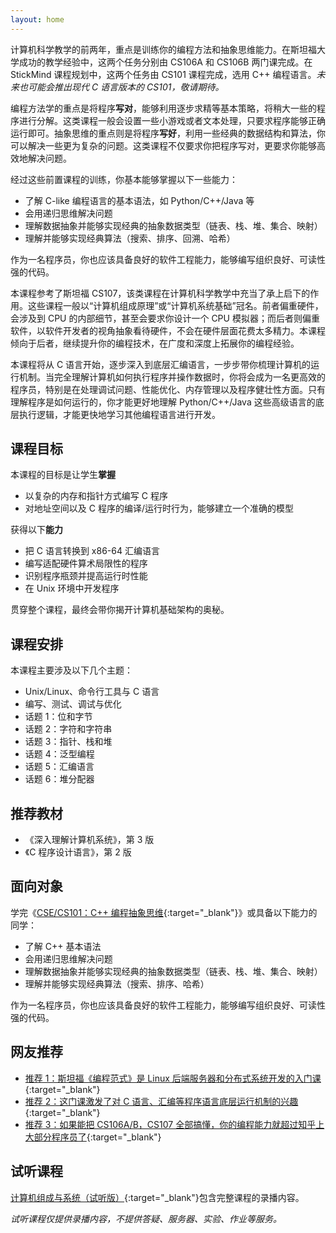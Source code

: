 ```yaml
---
layout: home
---
```


计算机科学教学的前两年，重点是训练你的编程方法和抽象思维能力。在斯坦福大学成功的教学经验中，这两个任务分别由 CS106A 和 CS106B 两门课完成。在 StickMind 课程规划中，这两个任务由 CS101 课程完成，选用 C++ 编程语言。*未来也可能会推出现代 C 语言版本的 CS101，敬请期待。*

编程方法学的重点是将程序**写对**，能够利用逐步求精等基本策略，将稍大一些的程序进行分解。这类课程一般会设置一些小游戏或者文本处理，只要求程序能够正确运行即可。抽象思维的重点则是将程序**写好**，利用一些经典的数据结构和算法，你可以解决一些更为复杂的问题。这类课程不仅要求你把程序写对，更要求你能够高效地解决问题。

经过这些前置课程的训练，你基本能够掌握以下一些能力：

- 了解 C-like 编程语言的基本语法，如 Python/C++/Java 等
- 会用递归思维解决问题
- 理解数据抽象并能够实现经典的抽象数据类型（链表、栈、堆、集合、映射）
- 理解并能够实现经典算法（搜索、排序、回溯、哈希）

作为一名程序员，你也应该具备良好的软件工程能力，能够编写组织良好、可读性强的代码。

本课程参考了斯坦福 CS107，该类课程在计算机科学教学中充当了承上启下的作用。这些课程一般以“计算机组成原理”或“计算机系统基础”冠名。前者偏重硬件，会涉及到 CPU 的内部细节，甚至会要求你设计一个 CPU 模拟器；而后者则偏重软件，以软件开发者的视角抽象看待硬件，不会在硬件层面花费太多精力。本课程倾向于后者，继续提升你的编程技术，在广度和深度上拓展你的编程经验。

本课程将从 C 语言开始，逐步深入到底层汇编语言，一步步带你梳理计算机的运行机制。当完全理解计算机如何执行程序并操作数据时，你将会成为一名更高效的程序员，特别是在处理调试问题、性能优化、内存管理以及程序健壮性方面。只有理解程序是如何运行的，你才能更好地理解 Python/C++/Java 这些高级语言的底层执行逻辑，才能更快地学习其他编程语言进行开发。

## 课程目标

本课程的目标是让学生**掌握**

- 以复杂的内存和指针方式编写 C 程序
- 对地址空间以及 C 程序的编译/运行时行为，能够建立一个准确的模型

获得以下**能力**

- 把 C 语言转换到 x86-64 汇编语言
- 编写适配硬件算术局限性的程序
- 识别程序瓶颈并提高运行时性能
- 在 Unix 环境中开发程序

贯穿整个课程，最终会带你揭开计算机基础架构的奥秘。

## 课程安排

本课程主要涉及以下几个主题：

- Unix/Linux、命令行工具与 C 语言
- 编写、测试、调试与优化
- 话题 1：位和字节
- 话题 2：字符和字符串
- 话题 3：指针、栈和堆
- 话题 4：泛型编程
- 话题 5：汇编语言
- 话题 6：堆分配器

## 推荐教材

- 《深入理解计算机系统》，第 3 版
- 《C 程序设计语言》，第 2 版

## 面向对象

学完《[CSE/CS101：C++ 编程抽象思维](https://cs101.stickmind.com/){:target="_blank"}》或具备以下能力的同学：

- 了解 C++ 基本语法
- 会用递归思维解决问题
- 理解数据抽象并能够实现经典的抽象数据类型（链表、栈、堆、集合、映射）
- 理解并能够实现经典算法（搜索、排序、哈希）

作为一名程序员，你也应该具备良好的软件工程能力，能够编写组织良好、可读性强的代码。

## 网友推荐

- [推荐 1：斯坦福《编程范式》是 Linux 后端服务器和分布式系统开发的入门课](https://www.zhihu.com/question/51560126/answer/126503323){:target="_blank"}
- [推荐 2：这门课激发了对 C 语言、汇编等程序语言底层运行机制的兴趣](https://www.zhihu.com/question/29224038/answer/2761968047){:target="_blank"}
- [推荐 3：如果能把 CS106A/B，CS107 全部搞懂，你的编程能力就超过知乎上大部分程序员了](https://www.zhihu.com/question/66938108/answer/248914763){:target="_blank"}

## 试听课程

[计算机组成与系统（试听版）](https://www.cctalk.com/m/group/90917111){:target="_blank"}包含完整课程的录播内容。

*试听课程仅提供录播内容，不提供答疑、服务器、实验、作业等服务。*